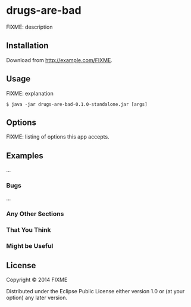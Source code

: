 # drugs-are-bad

FIXME: description

## Installation

Download from http://example.com/FIXME.

## Usage

FIXME: explanation

    $ java -jar drugs-are-bad-0.1.0-standalone.jar [args]

## Options

FIXME: listing of options this app accepts.

## Examples

...

### Bugs

...

### Any Other Sections
### That You Think
### Might be Useful

## License

Copyright © 2014 FIXME

Distributed under the Eclipse Public License either version 1.0 or (at
your option) any later version.
